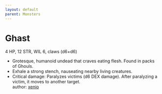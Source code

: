 ```yaml
---
layout: default
parent: Monsters 
--- 
```

# Ghast
4 HP, 12 STR, WIL 6, claws (d6+d6)  
- Grotesque, humanoid undead that craves eating flesh.   Found in packs of Ghouls.  
- Exhale a strong stench, nauseating nearby living creatures.  
- Critical damage: Paralyzes victims (d6 DEX damage).   After paralyzing a victim, it moves to another target.  
author: [xenio](https://xenioinabottle.blogspot.com/2021/02/classic-monsters-for-cairnito-part-1.html) 
